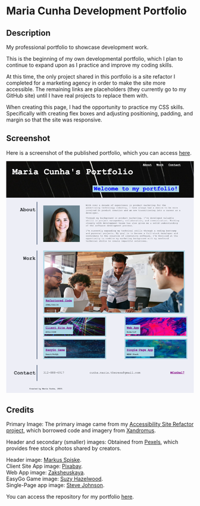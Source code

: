# Maria Cunha Development Portfolio
## Description

My professional portfolio to showcase development work.

This is the beginning of my own developmental portfolio, which I plan to continue to expand upon as I practice and improve my coding skills.

At this time, the only project shared in this portfolio is a site refactor I completed for a marketing agency in order to make the site more accessible. The remaining links are placeholders (they currently go to my GitHub site) until I have real projects to replace them with.

When creating this page, I had the opportunity to practice my CSS skills. Specifically with creating flex boxes and adjusting positioning, padding, and margin so that the site was responsive.

## Screenshot

Here is a screenshot of the published portfolio, which you can access <a href="https://mcunha17.github.io/maria-cunha-portfolio/">here</a>.

![Screenshot of Maria Cunha's Published Portfolio](maria-cunha-portfolio-screenshot.png)

## Credits

Primary Image: The primary image came from my <a href="https://github.com/MCunha17/accessibility-site-refactor">Accessibility Site Refactor project</a>, which borrowed code and imagery from <a href="https://github.com/coding-boot-camp/urban-octo-telegram">Xandromus</a>.

Header and secondary (smaller) images: Obtained from <a href="https://www.pexels.com/">Pexels</a>, which provides free stock photos shared by creators.

Header image: <a href="https://www.pexels.com/photo/coding-script-965345/">Markus Spiske</a>.<br>
Client Site App image: <a href="https://www.pexels.com/photo/assorted-color-laser-lights-417458/">Pixabay</a>.<br>
Web App image: <a href="https://www.pexels.com/photo/pink-and-purple-wallpaper-1616403/">Zaksheuskaya</a>.<br>
EasyGo Game image: <a href="https://www.pexels.com/photo/blue-and-red-galaxy-artwork-1629236/">Suzy Hazelwood</a>.<br>
Single-Page app image: <a href="https://www.pexels.com/photo/multicolored-abstract-painting-1509534/">Steve Johnson</a>.

You can access the repository for my portfolio <a href="https://github.com/MCunha17/maria-cunha-portfolio">here</a>.
